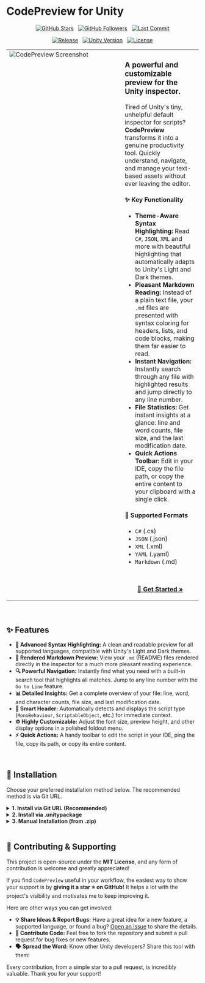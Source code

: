 # CodePreview for Unity

<p align="center">
  <a href="https://github.com/Alaxxxx/CodePreview/stargazers"><img src="https://img.shields.io/github/stars/Alaxxxx/CodePreview?style=flat-square&logo=github&color=FFC107" alt="GitHub Stars"></a>
  &nbsp;
  <a href="https://github.com/Alaxxxx?tab=followers"><img src="https://img.shields.io/github/followers/Alaxxxx?style=flat-square&logo=github&label=Followers&color=282c34" alt="GitHub Followers"></a>
  &nbsp;
  <a href="https://github.com/Alaxxxx/CodePreview/commits/main"><img src="https://img.shields.io/github/last-commit/Alaxxxx/CodePreview?style=flat-square&logo=github&color=blueviolet" alt="Last Commit"></a>
</p>

<p align="center">
  <a href="https://github.com/Alaxxxx/CodePreview/releases"><img src="https://img.shields.io/github/v/release/Alaxxxx/CodePreview?style=flat-square" alt="Release"></a>
  &nbsp;
  <a href="https://unity.com/"><img src="https://img.shields.io/badge/Unity-2021.3+-2296F3.svg?style=flat-square&logo=unity" alt="Unity Version"></a>
  &nbsp;
  <a href="https://github.com/Alaxxxx/CodePreview/blob/main/LICENSE"><img src="https://img.shields.io/github/license/Alaxxxx/CodePreview?style=flat-square" alt="License"></a>
</p>

<table>
  <tr>
    <td width="60%" valign="top">
      <img alt="CodePreview Screenshot" src="https://github.com/user-attachments/assets/ae097fc2-f8c5-4bbb-8f5a-f6fde3af5ab7"/>
    </td>
    <td width="40%" valign="top">

### A powerful and customizable preview for the Unity inspector.

<p>Tired of Unity's tiny, unhelpful default inspector for scripts? <strong>CodePreview</strong> transforms it into a genuine productivity tool. Quickly understand, navigate, and manage your text-based assets without ever leaving the editor.</p>

#### ✨ Key Functionality
- **Theme-Aware Syntax Highlighting:** Read `C#`, `JSON`, `XML` and more with beautiful highlighting that automatically adapts to Unity's Light and Dark themes.
- **Pleasant Markdown Reading:** Instead of a plain text file, your `.md` files are presented with syntax coloring for headers, lists, and code blocks, making them far easier to read.
- **Instant Navigation:** Instantly search through any file with highlighted results and jump directly to any line number.
- **File Statistics:** Get instant insights at a glance: line and word counts, file size, and the last modification date.
- **Quick Actions Toolbar:** Edit in your IDE, copy the file path, or copy the entire content to your clipboard with a single click.

#### 🎯 Supported Formats
- `C#` (.cs)
- `JSON` (.json)
- `XML` (.xml)
- `YAML` (.yaml)
- `Markdown` (.md)

<br>

<p align="center">
  <a href="#-installation"><strong>🚀 Get Started &raquo;</strong></a>
</p>

  </tr>
</table>

<br>

## ✨ Features

* **🎨 Advanced Syntax Highlighting:** A clean and readable preview for all supported languages, compatible with Unity's Light and Dark themes.
* **📄 Rendered Markdown Preview:** View your `.md` (README) files rendered directly in the inspector for a much more pleasant reading experience.
* **🔍 Powerful Navigation:** Instantly find what you need with a built-in search tool that highlights all matches. Jump to any line number with the `Go to Line` feature.
* **📊 Detailed Insights:** Get a complete overview of your file: line, word, and character counts, file size, and last modification date.
* **🧠 Smart Header:** Automatically detects and displays the script type (`MonoBehaviour`, `ScriptableObject`, etc.) for immediate context.
* **⚙️ Highly Customizable:** Adjust the font size, preview height, and other display options in a polished foldout menu.
* **⚡ Quick Actions:** A handy toolbar to edit the script in your IDE, ping the file, copy its path, or copy its entire content.

<br>

## 🚀 Installation

Choose your preferred installation method below. The recommended method is via Git URL.

<details>
<summary><strong>1. Install via Git URL (Recommended)</strong></summary>
<br>

This method installs the package directly from GitHub and allows you to update it easily.

1.  In Unity, open the **Package Manager** (`Window > Package Manager`).
2.  Click the **+** button and select **"Add package from git URL..."**.
3.  Enter the following URL and click "Add":
    ```
    https://github.com/Alaxxxx/CodePreview.git
    ```
</details>

<details>
<summary><strong>2. Install via .unitypackage</strong></summary>
<br>

Ideal if you prefer a specific, stable version of the asset.

1.  Go to the [**Releases**](https://github.com/Alaxxxx/CodePreview/releases) page.
2.  Download the `.unitypackage` file from the latest release.
3.  In your Unity project, go to `Assets > Import Package > Custom Package...` and select the downloaded file.
</details>

<details>
<summary><strong>3. Manual Installation (from .zip)</strong></summary>
<br>

1.  Download this repository as a ZIP file by clicking `Code > Download ZIP`.
2.  Unzip the file.
3.  Drag the unzipped package folder into your project's `Assets` directory.
</details>

<br>

## 🤝 Contributing & Supporting

This project is open-source under the **MIT License**, and any form of contribution is welcome and greatly appreciated!

If you find `CodePreview` useful in your workflow, the easiest way to show your support is by **giving it a star ⭐️ on GitHub!** It helps a lot with the project's visibility and motivates me to keep improving it.

Here are other ways you can get involved:

* **💡 Share Ideas & Report Bugs:** Have a great idea for a new feature, a supported language, or found a bug? [Open an issue](https://github.com/Alaxxxx/CodePreview/issues) to share the details.
* **🔌 Contribute Code:** Feel free to fork the repository and submit a pull request for bug fixes or new features.
* **🗣️ Spread the Word:** Know other Unity developers? Share this tool with them!

Every contribution, from a simple star to a pull request, is incredibly valuable. Thank you for your support!
